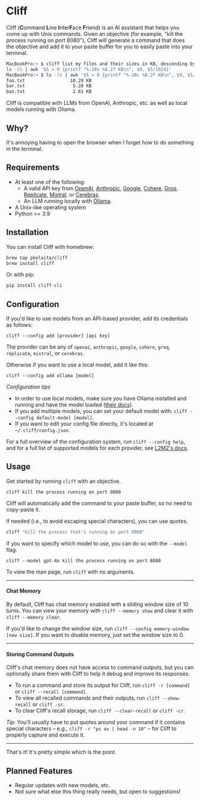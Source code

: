 # Cliff

Cliff (**C**ommand **L**ine **I**nter**F**ace **F**riend) is an AI assistant that helps you come up with Unix commands. Given an objective (for example, "kill the process running on port 8080"), Cliff will generate a command that does the objective and add it to your paste buffer for you to easily paste into your terminal.

```bash
MacBookPro:~ $ cliff list my files and their sizes in KB, descending by size
ls -lS | awk '$5 > 0 {printf "%-20s %8.2f KB\n", $9, $5/1024}'
MacBookPro:~ $ ls -lS | awk '$5 > 0 {printf "%-20s %8.2f KB\n", $9, $5/1024}'
foo.txt                 10.29 KB
bar.txt                  5.28 KB
baz.txt                  2.61 KB
```

Cliff is compatible with LLMs from OpenAI, Anthropic, etc. as well as local models running with Ollama.

## Why?

It's annoying having to open the browser when I forget how to do something in the terminal.

## Requirements

- At least one of the following:
  - A valid API key from [OpenAI](https://platform.openai.com/), [Anthropic](https://www.anthropic.com/api), [Google](https://ai.google.dev/), [Cohere](https://cohere.com/), [Groq](https://console.groq.com/login), [Replicate](https://replicate.com/), [Mistral](https://docs.mistral.ai/deployment/laplateforme/overview/), or [Cerebras](https://cloud.cerebras.ai/).
  - An LLM running locally with [Ollama](https://ollama.com/).
- A Unix-like operating system
- Python >= 3.9

## Installation

You can install Cliff with homebrew:

```bash
brew tap pkelaita/cliff
brew install cliff
```

Or with pip:

```bash
pip install cliff-cli
```

## Configuration

If you'd like to use models from an API-based provider, add its credentials as follows:

```
cliff --config add [provider] [api key]
```

The provider can be any of `openai`, `anthropic`, `google`, `cohere`, `groq`, `replicate`, `mistral`, or `cerebras`.

Otherwise if you want to use a local model, add it like this:

```
cliff --config add ollama [model]
```

_Configuration tips_

- In order to use local models, make sure you have Ollama installed and running and have the model loaded ([their docs](https://github.com/ollama/ollama#readme)).
- If you add multiple models, you can set your default model with: `cliff --config default-model [model]`.
- If you want to edit your config file directly, it's located at `~/.cliff/config.json`.

For a full overview of the configuration system, run `cliff --config help`, and for a full list of supported models for each provider, see [L2M2's docs](https://github.com/pkelaita/l2m2/blob/main/docs/supported_models.md).

## Usage

Get started by running `cliff` with an objective.

```
cliff kill the process running on port 8080
```

Cliff will automatically add the command to your paste buffer, so no need to copy-paste it.

If needed (i.e., to avoid escaping special characters), you can use quotes.

```bash
cliff "kill the process that's running on port 8080"
```

If you want to specify which model to use, you can do so with the `--model` flag.

```
cliff --model gpt-4o kill the process running on port 8080
```

To view the man page, run `cliff` with no arguments.

---

#### Chat Memory

By default, Cliff has chat memory enabled with a sliding window size of 10 turns. You can view your memory with `cliff --memory show` and clear it with `cliff --memory clear`.

If you'd like to change the window size, run `cliff --config memory-window [new size]`. If you want to disable memory, just set the window size to 0.

---

#### Storing Command Outputs

Cliff's chat memory does not have access to command outputs, but you can optionally share them with Cliff to help it debug and improve its responses.

- To run a command and store its output for Cliff, run `cliff -r [command]` or `cliff --recall [command]`.
- To view all recalled commands and their outputs, run `cliff --show-recall` or `cliff -sr`.
- To clear Cliff's recall storage, run `cliff --clear-recall` or `cliff -cr`.

_Tip:_ You'll usually have to put quotes around your command if it contains special characters – e.g., `cliff -r "ps ax | head -n 10"` – for Cliff to properly capture and execute it.

---

That's it! It's pretty simple which is the point.

## Planned Features

- Regular updates with new models, etc.
- Not sure what else this thing really needs, but open to suggestions!
